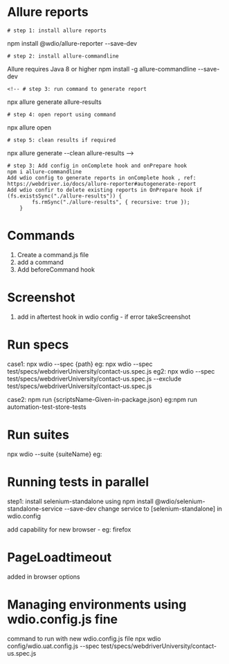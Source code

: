 # Allure reports

    # step 1: install allure reports

npm install @wdio/allure-reporter --save-dev

    # step 2: install allure-commandline

Allure requires Java 8 or higher
npm install -g allure-commandline --save-dev

    <!-- # step 3: run command to generate report

npx allure generate allure-results

    # step 4: open report using command

npx allure open

    # step 5: clean results if required

npx allure generate --clean allure-results -->

    # step 3: Add config in onComplete hook and onPrepare hook
    npm i allure-commandline
    Add wdio config to generate reports in onComplete hook , ref: https://webdriver.io/docs/allure-reporter#autogenerate-report
    Add wdio confir to delete existing reports in OnPrepare hook if (fs.existsSync("./allure-results")) {
            fs.rmSync("./allure-results", { recursive: true });
        }

# Commands

1. Create a command.js file
2. add a command
3. Add beforeCommand hook

# Screenshot

1. add in aftertest hook in wdio config - if error takeScreenshot

# Run specs

case1:
npx wdio --spec {path}
eg: npx wdio --spec test/specs/webdriverUniversity/contact-us.spec.js
eg2: npx wdio --spec test/specs/webdriverUniversity/contact-us.spec.js --exclude test/specs/webdriverUniversity/contact-us.spec.js

case2:
npm run {scriptsName-Given-in-package.json}
eg:npm run automation-test-store-tests

# Run suites

npx wdio --suite {suiteName}
eg:

# Running tests in parallel

step1: install selenium-standalone using
npm install @wdio/selenium-standalone-service --save-dev
change service to [selenium-standalone] in wdio.config

add capability for new browser - eg: firefox

# PageLoadtimeout

added in browser options

# Managing environments using wdio.config.js fine

command to run with new wdio.config.js file
npx wdio config/wdio.uat.config.js --spec test/specs/webdriverUniversity/contact-us.spec.js

